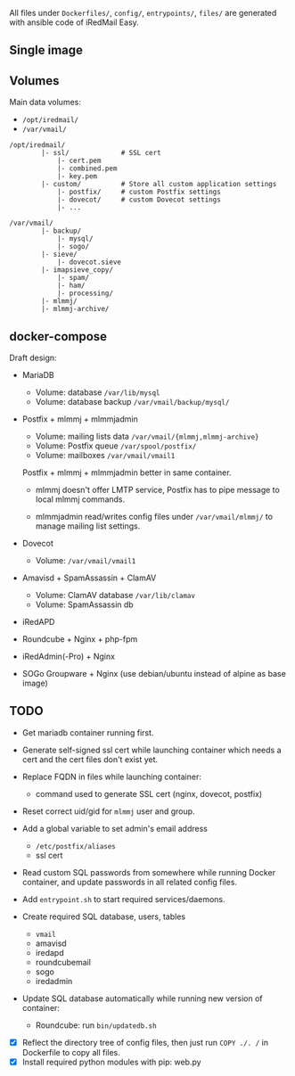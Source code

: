 All files under `Dockerfiles/`, `config/`, `entrypoints/`, `files/` are
generated with ansible code of iRedMail Easy.

## Single image

## Volumes

Main data volumes:

- `/opt/iredmail/`
- `/var/vmail/`

```
/opt/iredmail/
        |- ssl/             # SSL cert
            |- cert.pem
            |- combined.pem
            |- key.pem
        |- custom/          # Store all custom application settings
            |- postfix/     # custom Postfix settings
            |- dovecot/     # custom Dovecot settings
            |- ...

/var/vmail/
        |- backup/
            |- mysql/
            |- sogo/
        |- sieve/
            |- dovecot.sieve
        |- imapsieve_copy/
            |- spam/
            |- ham/
            |- processing/
        |- mlmmj/
        |- mlmmj-archive/
```

## docker-compose

Draft design:

- MariaDB
    - Volume: database `/var/lib/mysql`
    - Volume: database backup `/var/vmail/backup/mysql/`

- Postfix + mlmmj + mlmmjadmin
    - Volume: mailing lists data `/var/vmail/{mlmmj,mlmmj-archive}`
    - Volume: Postfix queue `/var/spool/postfix/`
    - Volume: mailboxes `/var/vmail/vmail1`

    Postfix + mlmmj + mlmmjadmin better in same container.

    - mlmmj doesn't offer LMTP service, Postfix has to pipe message to
      local mlmmj commands.

    - mlmmjadmin read/writes config files under `/var/vmail/mlmmj/` to
      manage mailing list settings.

- Dovecot
    - Volume: `/var/vmail/vmail1`

- Amavisd + SpamAssassin + ClamAV
    - Volume: ClamAV database `/var/lib/clamav`
    - Volume: SpamAssassin db
- iRedAPD
- Roundcube + Nginx + php-fpm
- iRedAdmin(-Pro) + Nginx
- SOGo Groupware + Nginx (use debian/ubuntu instead of alpine as base image)

## TODO

- Get mariadb container running first.
- Generate self-signed ssl cert while launching container which needs a cert
  and the cert files don't exist yet.
- Replace FQDN in files while launching container:
    - command used to generate SSL cert (nginx, dovecot, postfix)
- Reset correct uid/gid for `mlmmj` user and group.
- Add a global variable to set admin's email address
    - `/etc/postfix/aliases`
    - ssl cert
- Read custom SQL passwords from somewhere while running Docker container, and
  update passwords in all related config files.
- Add `entrypoint.sh` to start required services/daemons.

- Create required SQL database, users, tables
    - `vmail`
    - amavisd
    - iredapd
    - roundcubemail
    - sogo
    - iredadmin

- Update SQL database automatically while running new version of container:
    - Roundcube: run `bin/updatedb.sh`

- [x] Reflect the directory tree of config files, then just run `COPY ./. /` in Dockerfile to copy all files.
- [x] Install required python modules with pip: web.py
